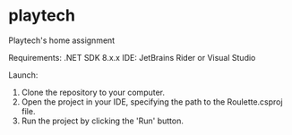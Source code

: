 # playtech
Playtech's home assignment

Requirements:
.NET SDK 8.x.x
IDE: JetBrains Rider or Visual Studio

Launch:
1. Clone the repository to your computer.
2. Open the project in your IDE, specifying the path to the Roulette.csproj file.
3. Run the project by clicking the 'Run' button.
